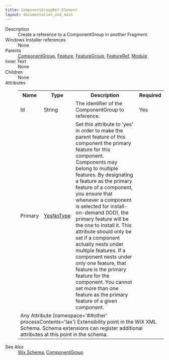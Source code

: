 ```yaml
---
title: ComponentGroupRef Element
layout: documentation_xsd_main
---
```

<dl>
  <dt>Description</dt>
  <dd>Create a reference to a ComponentGroup in another Fragment.</dd>
  <dt>Windows Installer references</dt>
  <dd>None</dd>
  <dt>Parents</dt>
  <dd>
    <a href="../wix/componentgroup">ComponentGroup</a>, <a href="../wix/feature">Feature</a>, <a href="../wix/featuregroup">FeatureGroup</a>, <a href="../wix/featureref">FeatureRef</a>, <a href="../wix/module">Module</a></dd>
  <dt>Inner Text</dt>
  <dd>None</dd>
  <dt>Children</dt>
  <dd>None</dd>
  <dt>Attributes</dt>
  <dd>
    <table cellspacing="0" cellpadding="0" class="schema">
      <tr>
        <th width="15%">Name</th>
        <th width="15%">Type</th>
        <th width="65%">Description</th>
        <th width="15%">Required</th>
      </tr>
      <tr>
        <td>Id</td>
        <td>String</td>
        <td>The identifier of the ComponentGroup to reference.</td>
        <td>Yes</td>
      </tr>
      <tr>
        <td>Primary</td>
        <td><a href="../wix/simple_type_yesnotype">YesNoType</a></td>
        <td>                     Set this attribute to 'yes' in order to make the parent feature of this component                     the primary feature for this component.  Components may belong to multiple features.                     By designating a feature as the primary feature of a component, you ensure that                     whenever a component is selected for install-on-demand (IOD), the primary feature                     will be the one to install it.  This attribute should only be set if a component                     actually nests under multiple features.  If a component nests under only one feature,                     that feature is the primary feature for the component.  You cannot set more than one                     feature as the primary feature of a given component.                 </td>
        <td>&nbsp;</td>
      </tr>
      <tr>
        <td colspan="4">
          <span class="extension">Any Attribute (namespace='##other' processContents='lax')                      Extensibility point in the WiX XML Schema.  Schema extensions can register additional                     attributes at this point in the schema.                 </span>
        </td>
      </tr>
    </table>
  </dd>
  <dt>See Also</dt>
  <dd>
    <a href="../wix">Wix Schema</a>, <a href="../wix/componentgroup">ComponentGroup</a></dd>
</dl>
